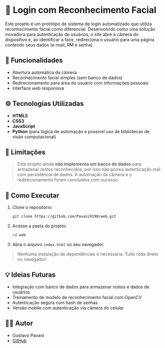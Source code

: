 # 🔐 Login com Reconhecimento Facial

Este projeto é um protótipo de sistema de login automatizado que utiliza reconhecimento facial como diferencial. Desenvolvido como uma solução inovadora para autenticação de usuários, o site abre a câmera do dispositivo e, ao identificar a face, redireciona o usuário para uma página contendo seus dados (e-mail, RM e senha).

## 🧠 Funcionalidades

- Abertura automática da câmera
- Reconhecimento facial simples (sem banco de dados)
- Redirecionamento para área do usuário com informações pessoais
- Interface web responsiva

## ⚙️ Tecnologias Utilizadas

- **HTML5**
- **CSS3**
- **JavaScript**
- **Python** (para lógica de automação e possível uso de bibliotecas de visão computacional)

## 🚫 Limitações

> Este projeto ainda **não implementa um banco de dados** para armazenar rostos reconhecidos, por isso não possui autenticação real com persistência de dados. A automação da câmera e o redirecionamento foram concluídos com sucesso.

## 🚀 Como Executar

1. Clone o repositório:
   ```bash
   git clone https://github.com/Pavani9190/web.git
   ```

2. Acesse a pasta do projeto:
   ```bash
   cd web
   ```

3. Abra o arquivo `index.html` no seu navegador.

> Nenhuma instalação de dependências é necessária. Tudo roda direto no navegador!

## 💡 Ideias Futuras

- Integração com banco de dados para armazenar rostos e dados de usuários
- Treinamento de modelo de reconhecimento facial com OpenCV
- Autenticação segura com hash de senhas
- Versão mobile com autenticação via câmera do celular

## 👨‍💻 Autor

- Gustavo Pavani  
- [GitHub](https://github.com/Pavani9190)
